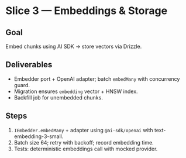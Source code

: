 # Slice 3 — Embeddings & Storage

## Goal
Embed chunks using AI SDK → store vectors via Drizzle.

## Deliverables
- Embedder port + OpenAI adapter; batch `embedMany` with concurrency guard.
- Migration ensures `embedding` vector + HNSW index.
- Backfill job for unembedded chunks.

## Steps
1. `IEmbedder.embedMany` + adapter using `@ai-sdk/openai` with text-embedding-3-small.
2. Batch size 64; retry with backoff; record embedding time.
3. Tests: deterministic embeddings call with mocked provider.

